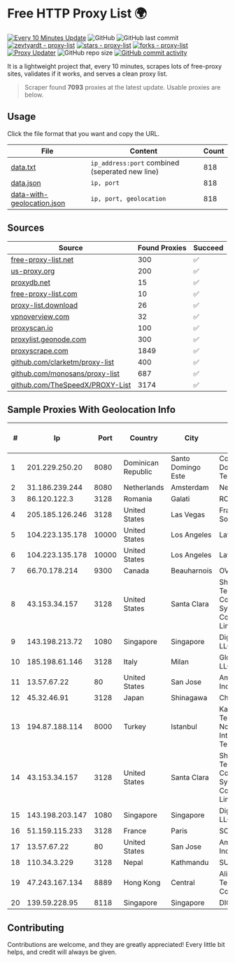 
# Free HTTP Proxy List 🌍

[![Every 10 Minutes Update](https://github.com/mertguvencli/http-proxy-list/actions/workflows/main.yml/badge.svg?branch=main)](https://github.com/mertguvencli/http-proxy-list/actions/workflows/main.yml)
![GitHub](https://img.shields.io/github/license/mertguvencli/http-proxy-list)
![GitHub last commit](https://img.shields.io/github/last-commit/mertguvencli/http-proxy-list)
[![zevtyardt - proxy-list](https://img.shields.io/static/v1?label=zevtyardt&message=proxy-list&color=blue&logo=github)](https://github.com/zevtyardt/proxy-list "Go to GitHub repo")
[![stars - proxy-list](https://img.shields.io/github/stars/zevtyardt/proxy-list?style=social)](https://github.com/zevtyardt/proxy-list)
[![forks - proxy-list](https://img.shields.io/github/forks/zevtyardt/proxy-list?style=social)](https://github.com/zevtyardt/proxy-list)
[![Proxy Updater](https://github.com/zevtyardt/proxy-list/workflows/Proxy%20Updater/badge.svg)](https://github.com/zevtyardt/proxy-list/actions?query=workflow:"Proxy+Updater")
![GitHub repo size](https://img.shields.io/github/repo-size/zevtyardt/proxy-list)
[![GitHub commit activity](https://img.shields.io/github/commit-activity/m/zevtyardt/proxy-list?logo=commits)](https://github.com/zevtyardt/proxy-list/commits/main)

It is a lightweight project that, every 10 minutes, scrapes lots of free-proxy sites, validates if it works, and serves a clean proxy list.

> Scraper found **7093** proxies at the latest update. Usable proxies are below.

## Usage

Click the file format that you want and copy the URL.

|File|Content|Count|
|----|-------|-----|
|[data.txt](https://raw.githubusercontent.com/mertguvencli/http-proxy-list/main/proxy-list/data.txt)|`ip_address:port` combined (seperated new line)|818|
|[data.json](https://raw.githubusercontent.com/mertguvencli/http-proxy-list/main/proxy-list/data.json)|`ip, port`|818|
|[data-with-geolocation.json](https://raw.githubusercontent.com/mertguvencli/http-proxy-list/main/proxy-list/data-with-geolocation.json)|`ip, port, geolocation`|818|

## Sources

|Source|Found Proxies|Succeed|
|------|-------------|-------|
|[free-proxy-list.net](https://free-proxy-list.net)|300|✅|
|[us-proxy.org](https://www.us-proxy.org)|200|✅|
|[proxydb.net](http://proxydb.net)|15|✅|
|[free-proxy-list.com](https://free-proxy-list.com/?page=&port=&type%5B%5D=http&type%5B%5D=https&up_time=0&search=Search)|10|✅|
|[proxy-list.download](https://www.proxy-list.download/HTTP)|26|✅|
|[vpnoverview.com](https://vpnoverview.com/privacy/anonymous-browsing/free-proxy-servers)|32|✅|
|[proxyscan.io](https://www.proxyscan.io)|100|✅|
|[proxylist.geonode.com](https://proxylist.geonode.com/api/proxy-list?limit=300&page=1&sort_by=lastChecked&sort_type=desc&protocols=http,https)|300|✅|
|[proxyscrape.com](https://api.proxyscrape.com/v2/?request=displayproxies&protocol=http&timeout=10000&country=all&ssl=all&anonymity=all)|1849|✅|
|[github.com/clarketm/proxy-list](https://raw.githubusercontent.com/clarketm/proxy-list/master/proxy-list-raw.txt)|400|✅|
|[github.com/monosans/proxy-list](https://raw.githubusercontent.com/monosans/proxy-list/main/proxies/http.txt)|687|✅|
|[github.com/TheSpeedX/PROXY-List](https://raw.githubusercontent.com/TheSpeedX/PROXY-List/master/http.txt)|3174|✅|


## Sample Proxies With Geolocation Info

|#|Ip|Port|Country|City|Internet Service Provider|
|-|--|----|-------|----|-------------------------|
|1|201.229.250.20|8080|Dominican Republic|Santo Domingo Este|Compañía Dominicana de Teléfonos S. A.|
|2|31.186.239.244|8080|Netherlands|Amsterdam|NetSkope Inc|
|3|86.120.122.3|3128|Romania|Galati|RCS & RDS|
|4|205.185.126.246|3128|United States|Las Vegas|FranTech Solutions|
|5|104.223.135.178|10000|United States|Los Angeles|LayerHost|
|6|104.223.135.178|10000|United States|Los Angeles|LayerHost|
|7|66.70.178.214|9300|Canada|Beauharnois|OVH SAS|
|8|43.153.34.157|3128|United States|Santa Clara|Shenzhen Tencent Computer Systems Company Limited|
|9|143.198.213.72|1080|Singapore|Singapore|DigitalOcean, LLC|
|10|185.198.61.146|3128|Italy|Milan|Global Router LLC|
|11|13.57.67.22|80|United States|San Jose|Amazon.com, Inc.|
|12|45.32.46.91|3128|Japan|Shinagawa|Choopa|
|13|194.87.188.114|8000|Turkey|Istanbul|Kadir Huseyin Tezcan Nosspeed Internet Teknolojileri|
|14|43.153.34.157|3128|United States|Santa Clara|Shenzhen Tencent Computer Systems Company Limited|
|15|143.198.203.147|1080|Singapore|Singapore|DigitalOcean, LLC|
|16|51.159.115.233|3128|France|Paris|SCALEWAY|
|17|13.57.67.22|80|United States|San Jose|Amazon.com, Inc.|
|18|110.34.3.229|3128|Nepal|Kathmandu|SUBISU C7|
|19|47.243.167.134|8889|Hong Kong|Central|Alibaba (US) Technology Co., Ltd.|
|20|139.59.228.95|8118|Singapore|Singapore|DIGITALOCEAN|



## Contributing

Contributions are welcome, and they are greatly appreciated! Every
little bit helps, and credit will always be given.

